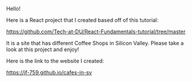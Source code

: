Hello!

Here is a React project that I created based off of this tutorial:

https://github.com/Tech-at-DU/React-Fundamentals-tutorial/tree/master

It is a site that has different Coffee Shops in Silicon Valley. Please take a look at this project and enjoy!

Here is the link to the website I created:

https://jf-759.github.io/cafes-in-sv